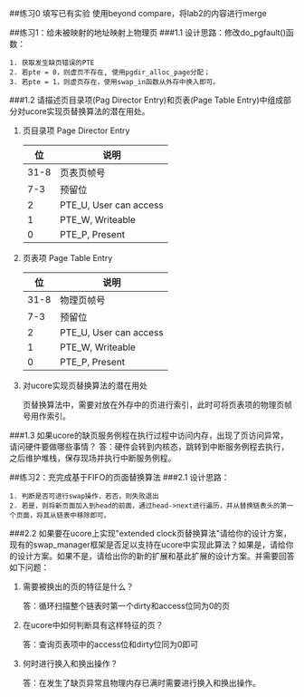 ##练习0 填写已有实验
	使用beyond compare，将lab2的内容进行merge

##练习1：给未被映射的地址映射上物理页
###1.1 设计思路：修改do_pgfault()函数：

	1. 获取发生缺页错误的PTE 
	2. 若pte = 0，则虚页不存在, 使用pgdir_alloc_page分配；
	3. 若pte = 1，则虚页存在，使用swap_in函数从外存中换入即可。

###1.2 请描述页目录项(Pag Director Entry)和页表(Page Table Entry)中组成部分对ucore实现页替换算法的潜在用处。
1.	页目录项 Page Director Entry

    |位|说明|
    |---|---|
    |31-8|页表页帧号|
    |7-3|预留位|
    |2|PTE_U, User can access|
    |1|PTE_W, Writeable|
    |0|PTE_P, Present|
        
2. 页表项 Page Table Entry

    |位|说明|
    |---|---|
    |31-8|物理页帧号|
    |7-3|预留位|
    |2|PTE_U, User can access|
    |1|PTE_W, Writeable|
    |0|PTE_P, Present|
    
3. 对ucore实现页替换算法的潜在用处

    页替换算法中，需要对放在外存中的页进行索引，此时可将页表项的物理页帧号用作索引。

###1.3 如果ucore的缺页服务例程在执行过程中访问内存，出现了页访问异常，请问硬件要做哪些事情？
	答：硬件会转到内核态，跳转到中断服务例程去执行，之后维护堆栈，保存现场并执行中断服务例程。

##练习2：充完成基于FIFO的页面替换算法
###2.1 设计思路：

	1. 判断是否可进行swap操作，若否，则失败退出
	2. 若是，则将新页面加入到head的前面，通过head->next进行遍历，并从替换链表头的第一个页面，将其从链表中移除即可。

###2.2 如果要在ucore上实现"extended clock页替换算法"请给你的设计方案，现有的swap_manager框架是否足以支持在ucore中实现此算法？如果是，请给你的设计方案。如果不是，请给出你的新的扩展和基此扩展的设计方案。并需要回答如下问题：
1. 需要被换出的页的特征是什么？

	答：循环扫描整个链表时第一个dirty和access位同为0的页

2. 在ucore中如何判断具有这样特征的页？

	答：查询页表项中的access位和dirty位同为0即可

3. 何时进行换入和换出操作？

	答：在发生了缺页异常且物理内存已满时需要进行换入和换出操作。 
